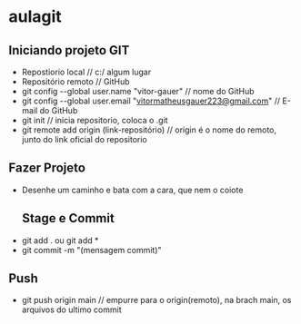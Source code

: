 # aulagit 
## Iniciando projeto GIT
- Repostiorio local // c:/ algum lugar
- Repositório remoto // GitHub
- git config --global user.name "vitor-gauer" // nome do GitHub
- git config --global user.email "vitormatheusgauer223@gmail.com" // E-mail do GitHub
- git init // inicia repositorio, coloca o \.git
- git remote add origin (link-repositório) // origin é o nome do remoto, junto do link oficial do repositorio
## Fazer Projeto
- Desenhe um caminho e bata com a cara, que nem o coiote
  ## Stage e Commit
- git add . ou git add *
- git commit -m "(mensagem commit)"
## Push
- git push origin main // empurre para o origin(remoto), na brach main, os arquivos do ultimo commit
